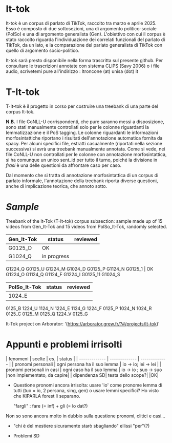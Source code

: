 # **It-tok** #

It-tok è un corpus di parlato di TikTok, raccolto tra marzo e aprile 2025. Esso è composto di due sottosezioni, una di argomento politico-sociale (PolSo) e una di argomento generalista (Gen). L'obiettivo con cui il corpus è stato raccolto riguarda l'individuazione dei correlati funzionali del parlato di TikTok, da un lato, e la comparazione del parlato generalista di TikTok con quello di argomento socio-politico. 

It-tok sarà presto disponibile nella forma trascritta sul presente github. Per consultare le trascrizioni annotate con sistema CLIPS (Savy 2006) o i file audio, scrivetemi pure all'indirizzo : ltroncone (at) unisa (dot) it


# **T-It-tok** #

T-It-tok è il progetto in corso per costruire una treebank di una parte del corpus It-tok.

**N.B.** I file CoNLL-U corrispondenti, che pure saranno messi a disposizione, sono stati manualmente controllati solo per le colonne riguardanti la lemmatizzazione e il PoS tagging. Le colonne riguardanti le informazioni morfosintattiche riportano i risultati dell'annotazione automatica fornita da spacy. Per alcuni specifici file, estratti casualmente (riportati nella sezione successiva) si avrà una treebank manualmente annotata. Come si vede, nei file CoNLL-U non controllati per le colonne con annotazione morfosintattica, si ha comunque un unico sent_id per tutto il turno, poiché la divisione in *frasi* è una delle questioni da affrontare caso per caso.

Dal momento che si tratta di annotazione morfosintattica di un corpus di parlato informale, l'annotazione della treebank riporta diverse questioni, anche di implicazione teorica, che annoto sotto.

# *Sample* #

Treebank of the It-Tok (T-It-tok) corpus subsection: sample made up of 15 videos from Gen_It-Tok and 15 videos from PolSo_It-Tok, randomly selected.

| Gen_It-Tok    |    status     | reviewed     |
| ------------- | ------------- | ------------- |
|G0125_D   |OK|
G1024_Q | in progress
G1224_Q
G0125_U
G1224_M
G1024_D
G0125_P
G1124_N
G0125_1 | OK
G1224_O
G1124_Q
G1124_F
G1224_I
G0125_11
G1024_S

|PolSo_It-Tok|    status     | reviewed     |
| ------------- | ------------- | ------------- |
|1024_E| |
0125_B
1224_U
1124_N
1224_E
1124_G
1224_F
0125_P
1024_N
1024_R
0125_C
0125_M
0125_Q
1224_V
0125_G


It-Tok project on Arborator: '(https://arborator.grew.fr/?#/projects/It-tok)'



# **Appunti e problemi irrisolti** #


| fenomeni    |    scelte     | es.     | status |
| ------------- | ------------- | ------------- |
| pronomi personali    |    ogni persona ha il suo lemma     | io -> io; lei -> lei | 
| pronomi personali in casi   |    ogni caso ha il suo lemma     | io -> io ; suo -> suo  |non implementato, da capire|
| dipendenza SD|    testa dello scope?| |OK|

* Questione pronomi ancora irrisolta: usare 'io' come pronome lemma di tutti (tuo = io, 2 persona, sing, gen) o usare lemmi specifici? Ho visto che KIPARLA forest li separano. 

    "fargli" : fare (= inf) + gli (= lo dat?)

Non so sono ancora molto in dubbio sulla questione pronomi, clitici e casi...

* "chi è del mestiere sicuramente starò sbagliando" ellissi "per"(?)

* Problemi SD
